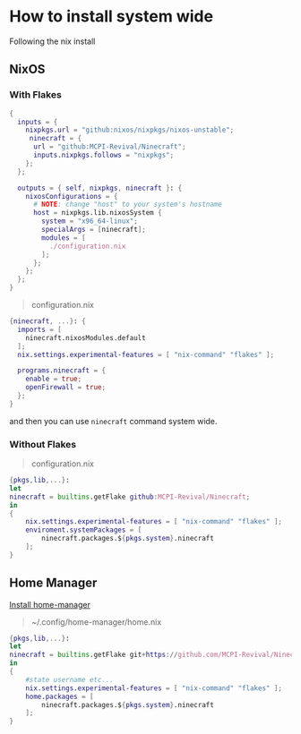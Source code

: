 # How to install system wide

Following the nix install 


## NixOS
### With Flakes
```nix
{
  inputs = {
    nixpkgs.url = "github:nixos/nixpkgs/nixos-unstable";
	 ninecraft = {
      url = "github:MCPI-Revival/Ninecraft";
      inputs.nixpkgs.follows = "nixpkgs";
    };
  };

  outputs = { self, nixpkgs, ninecraft }: {
    nixosConfigurations = {
      # NOTE: change "host" to your system's hostname
      host = nixpkgs.lib.nixosSystem {
		system = "x96_64-linux";
		specialArgs = [ninecraft];
        modules = [
          ./configuration.nix
        ];
      };
    };
  };
}
```

> configuration.nix
```nix
{ninecraft, ...}: {
  imports = [
    ninecraft.nixosModules.default
  ];
  nix.settings.experimental-features = [ "nix-command" "flakes" ];

  programs.ninecraft = {
    enable = true;
    openFirewall = true;
  };
}

```

and then you can use `ninecraft` command system wide.

### Without Flakes


> configuration.nix
```nix
{pkgs,lib,...}:
let
ninecraft = builtins.getFlake github:MCPI-Revival/Ninecraft;
in
{
	nix.settings.experimental-features = [ "nix-command" "flakes" ];
	enviroment.systemPackages = [
		ninecraft.packages.${pkgs.system}.ninecraft
	];
}
```

## Home Manager
[Install home-manager](https://nix-community.github.io/home-manager/index.xhtml#ch-installation)

> ~/.config/home-manager/home.nix
```nix
{pkgs,lib,...}:
let
ninecraft = builtins.getFlake git+https://github.com/MCPI-Revival/Ninecraft?submodules=1;
in
{
	#state username etc...
	nix.settings.experimental-features = [ "nix-command" "flakes" ];
	home.packages = [
		ninecraft.packages.${pkgs.system}.ninecraft
	];
}
```